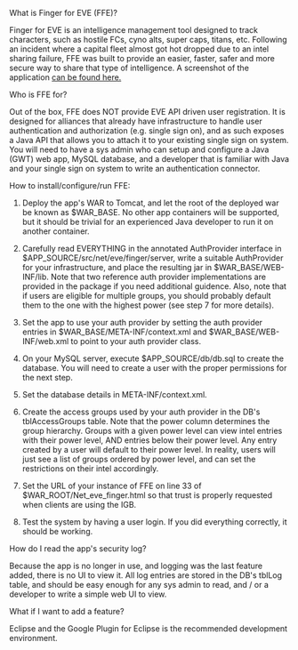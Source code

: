 What is Finger for EVE (FFE)?

Finger for EVE is an intelligence management tool designed to track characters, such as hostile FCs, cyno alts, super caps, titans, etc. Following an incident where a capital fleet almost got hot dropped due to an intel sharing failure, FFE was built to provide an easier, faster, safer and more secure way to share that type of intelligence. A screenshot of the application <a href="http://wiki.eve-id.net/images/Ffe_windows.png">can be found here.</a>

Who is FFE for?

Out of the box, FFE does NOT provide EVE API driven user registration. It is designed for alliances that already have infrastructure to handle user authentication and authorization (e.g. single sign on), and as such exposes a Java API that allows you to attach it to your existing single sign on system. You will need to have a sys admin who can setup and configure a Java (GWT) web app, MySQL database, and a developer that is familiar with Java and your single sign on system to write an authentication connector.

How to install/configure/run FFE:

1. Deploy the app's WAR to Tomcat, and let the root of the deployed war be known as $WAR_BASE. No other app containers will be supported, but it should be trivial for an experienced Java developer to run it on another container.

2. Carefully read EVERYTHING in the annotated AuthProvider interface in $APP_SOURCE/src/net/eve/finger/server, write a suitable AuthProvider for your infrastructure, and place the resulting jar in $WAR_BASE/WEB-INF/lib. Note that two reference auth provider implementations are provided in the package if you need additional guidence. Also, note that if users are eligible for multiple groups, you should probably default them to the one with the highest power (see step 7 for more details).

4. Set the app to use your auth provider by setting the auth provider entries in $WAR_BASE/META-INF/context.xml and $WAR_BASE/WEB-INF/web.xml to point to your auth provider class.

5. On your MySQL server, execute $APP_SOURCE/db/db.sql to create the database. You will need to create a user with the proper permissions for the next step.

6. Set the database details in META-INF/context.xml.

7. Create the access groups used by your auth provider in the DB's tblAccessGroups table. Note that the power column determines the group hierarchy. Groups with a given power level can view intel entries with their power level, AND entries below their power level. Any entry created by a user will default to their power level. In reality, users will just see a list of groups ordered by power level, and can set the restrictions on their intel accordingly.

8. Set the URL of your instance of FFE on line 33 of $WAR_ROOT/Net_eve_finger.html so that trust is properly requested when clients are using the IGB.

9. Test the system by having a user login. If you did everything correctly, it should be working.

How do I read the app's security log?

Because the app is no longer in use, and logging was the last feature added, there is no UI to view it. All log entries are stored in the DB's tblLog table, and should be easy enough for any sys admin to read, and / or a developer to write a simple web UI to view.

What if I want to add a feature?

Eclipse and the Google Plugin for Eclipse is the recommended development environment.
